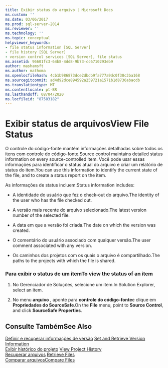 ```yaml
---
title: Exibir status do arquivo | Microsoft Docs
ms.custom: ''
ms.date: 03/06/2017
ms.prod: sql-server-2014
ms.reviewer: ''
ms.technology: ''
ms.topic: conceptual
helpviewer_keywords:
- file status information [SQL Server]
- file history [SQL Server]
- version control services [SQL Server], file status
ms.assetid: 96601fc3-64b8-4dd8-9b73-cc6710293eb9
author: mashamsft
ms.author: mathoma
ms.openlocfilehash: 4cb1b986873dce2dbdb9fa777a9dc0f38c3ba168
ms.sourcegitcommit: ad4d92dce894592a259721a1571b1d8736abacdb
ms.translationtype: MT
ms.contentlocale: pt-BR
ms.lasthandoff: 08/04/2020
ms.locfileid: "87583182"
---
```

# <a name="view-file-status"></a><span data-ttu-id="1a480-102">Exibir status de arquivos</span><span class="sxs-lookup"><span data-stu-id="1a480-102">View File Status</span></span>
  <span data-ttu-id="1a480-103">O controle do código-fonte mantém informações detalhadas sobre todos os itens com controle do código-fonte.</span><span class="sxs-lookup"><span data-stu-id="1a480-103">Source control maintains detailed status information on every source-controlled item.</span></span> <span data-ttu-id="1a480-104">Você pode usar essas informações para identificar o status atual do arquivo e criar um relatório de status do item.</span><span class="sxs-lookup"><span data-stu-id="1a480-104">You can use this information to identify the current state of the file, and to create a status report on the item.</span></span>  
  
 <span data-ttu-id="1a480-105">As informações de status incluem:</span><span class="sxs-lookup"><span data-stu-id="1a480-105">Status information includes:</span></span>  
  
-   <span data-ttu-id="1a480-106">A identidade do usuário que fez o check-out do arquivo.</span><span class="sxs-lookup"><span data-stu-id="1a480-106">The identity of the user who has the file checked out.</span></span>  
  
-   <span data-ttu-id="1a480-107">A versão mais recente do arquivo selecionado.</span><span class="sxs-lookup"><span data-stu-id="1a480-107">The latest version number of the selected file.</span></span>  
  
-   <span data-ttu-id="1a480-108">A data em que a versão foi criada.</span><span class="sxs-lookup"><span data-stu-id="1a480-108">The date on which the version was created.</span></span>  
  
-   <span data-ttu-id="1a480-109">O comentário do usuário associado com qualquer versão.</span><span class="sxs-lookup"><span data-stu-id="1a480-109">The user comment associated with any version.</span></span>  
  
-   <span data-ttu-id="1a480-110">Os caminhos dos projetos com os quais o arquivo é compartilhado.</span><span class="sxs-lookup"><span data-stu-id="1a480-110">The paths to the projects with which the file is shared.</span></span>  
  
### <a name="to-view-the-status-of-an-item"></a><span data-ttu-id="1a480-111">Para exibir o status de um item</span><span class="sxs-lookup"><span data-stu-id="1a480-111">To view the status of an item</span></span>  
  
1.  <span data-ttu-id="1a480-112">No Gerenciador de Soluções, selecione um item.</span><span class="sxs-lookup"><span data-stu-id="1a480-112">In Solution Explorer, select an item.</span></span>  
  
2.  <span data-ttu-id="1a480-113">No menu **arquivo** , aponte para **controle do código-fonte**e clique em **Propriedades do SourceSafe**.</span><span class="sxs-lookup"><span data-stu-id="1a480-113">On the **File** menu, point to **Source Control**, and click **SourceSafe Properties**.</span></span>  
  
## <a name="see-also"></a><span data-ttu-id="1a480-114">Consulte Também</span><span class="sxs-lookup"><span data-stu-id="1a480-114">See Also</span></span>  
 <span data-ttu-id="1a480-115">[Definir e recuperar informações de versão](../../2014/database-engine/set-and-retrieve-version-information.md) </span><span class="sxs-lookup"><span data-stu-id="1a480-115">[Set and Retrieve Version Information](../../2014/database-engine/set-and-retrieve-version-information.md) </span></span>  
 <span data-ttu-id="1a480-116">[Exibir histórico do projeto](../../2014/database-engine/view-project-history.md) </span><span class="sxs-lookup"><span data-stu-id="1a480-116">[View Project History](../../2014/database-engine/view-project-history.md) </span></span>  
 <span data-ttu-id="1a480-117">[Recuperar arquivos](../../2014/database-engine/retrieve-files.md) </span><span class="sxs-lookup"><span data-stu-id="1a480-117">[Retrieve Files](../../2014/database-engine/retrieve-files.md) </span></span>  
 [<span data-ttu-id="1a480-118">Comparar arquivos</span><span class="sxs-lookup"><span data-stu-id="1a480-118">Compare Files</span></span>](../../2014/database-engine/compare-files.md)  
  
  
